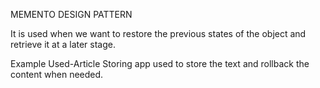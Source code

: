 MEMENTO DESIGN PATTERN

It is used when we want to restore the previous states of the object and retrieve it at a later stage.

Example Used-Article Storing app used to store the text and rollback the content when needed.
